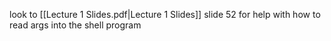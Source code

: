 look to [[Lecture 1 Slides.pdf|Lecture 1 Slides]] slide 52 for help with how to read args into the shell program 

